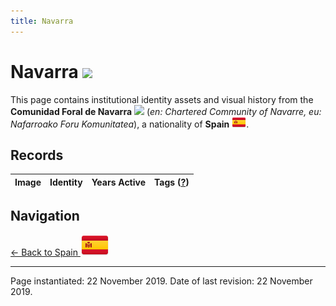 ```yaml
---
title: Navarra
---
```


# Navarra <img src="/images/FlagKit/EU/ES/NC/NC@3x.png" class="flagkit-head">

This page contains institutional identity assets and visual history from the **Comunidad Foral de Navarra** <img src="/images/FlagKit/EU/ES/NC/NC.png" class="flagkit"> (*en: Chartered Community of Navarre, eu: Nafarroako Foru Komunitatea*), a nationality of **Spain** <img src="/images/FlagKit/EU/ES/ES.png" class="flagkit">.

## Records

| Image | Identity | Years Active | Tags ([?](/guide/flags.html#Flags-Aiding-in-Classification)) |
| :---: | :------- | :-----------:| :---: |

## Navigation

[← Back to Spain <img src="/images/FlagKit/EU/ES/ES@2x.png" class="flagkit">](../ES.html)

---

Page instantiated: 22 November 2019.
Date of last revision: 22 November 2019.